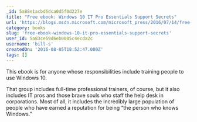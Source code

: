 ```yaml
---
_id: 5a88e1acbd6dca0d5f0d227e
title: "Free ebook: Windows 10 IT Pro Essentials Support Secrets"
url: 'https://blogs.msdn.microsoft.com/microsoft_press/2016/07/14/free-ebook-windows-10-it-pro-essentials-support-secrets/'
category: books
slug: 'free-ebook-windows-10-it-pro-essentials-support-secrets'
user_id: 5a83ce59d6eb0005c4ecda2c
username: 'bill-s'
createdOn: '2016-08-05T18:52:47.000Z'
tags: []
---
```


This ebook is for anyone whose responsibilities include training people to use Windows 10.

That group includes full-time professional trainers, of course, but it also includes IT pros and those brave souls who staff the help desk in corporations. Most of all, it includes the incredibly large population of people who have earned a reputation for being “the person who knows Windows.”
